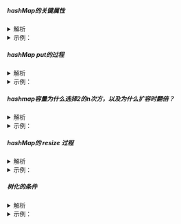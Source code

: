 ##### hashMap的关键属性

<details>
    <summary>
        解析
    </summary>

        实现和理解的关键点

</details>
<details>
    <summary>
        示例：
    </summary><br>
1、 table 二维表结构的数据存储结构
2、 loadFactor 负载因子。 用于计算链表的容量阈值。
3、 threshold 下次扩容的阈值。 初始值=capacity,扩容或者初始化table后等于新容量*负载因子
4、 modcount map的修改次数，用于避免遍历的过程中map被篡改
5、 entrySet table的数据副本，用于遍历
6、 size 数据计数器
</details>

##### hashMap put的过程

<details>
    <summary>
        解析
    </summary>

        找桶 -> 找node -> add or replace node value -> 树化 -> 转链表

</details>
<details>
    <summary>
        示例：
    </summary><br>
    1、计算key的hash值
    2、根据hash计算table的索引,hash & capacity-1
    3、如果索引位置为空，则新建节点插入结束
    4、判段索引位置节点的hash 和 key是否和put的key相同，如果相同则替换，结束（易漏）
    5、根据树结构或者link结构进行遍历，查询key相同的Node （treeNode 和 Node的遍历方法是不一样的）
    6、如果存在则替换Node的value、如果不存在则追加新节点
    7、新增节点时，如果是treeNode，则需要重新平衡红黑树，如果是链表，则需要判断是否需要树化
    8、modCount自增
    8、size自增，并判断是否大于threshold，如果大于，则需要table需要扩容
</details>

##### hashmap容量为什么选择2的n次方，以及为什么扩容时翻倍？

<details>
    <summary>
        解析
    </summary>

        关键词： hash计算优化 和 均匀分布

</details>
<details>
    <summary>
        示例：
    </summary><br>

有些说法说容量应该选择质数可以降低hash碰撞，使得数据分布更均匀，但选择质数的成本是昂贵的。
1、首先在插入的时候，选择质数只能采用取模运算以保证数据均匀分布，而采用2的n次方时，则可以用与运算代替取模运算，效率更高
2、其次在扩容的时候，选择质数则新的质数难以寻找，而选择翻倍时，搭配2的n次方，新hash冲突和就的hash冲突状况保持一致，这样开发者只需要关注key本身的hash值离散程度，而无需关心扩容带来的hash冲突变化的问题。

第二点可以举例说明：
比如容量为2，则table[0] 上的的hash值为： 0，2，4，6，8 ，table[1] 为 1，3，5，7
扩容后capacity： table[0] 为 0,4,8 table[1] 为1，5，9 table[2] 为 2，6，10 table[3]为 3，7
就会发现一个规律： 扩容后hash冲突的情况没有改善，只是数量降低一半了。
但是质数就不一样了，新的结构中hash冲突的情况必然和老得完全不一样。
这样开发者只需要避免key的hash和2的n次方不重合即可。

而且这种情况对于并发场景比如concurrentHashMap，并发扩容拉说简直是福利，只需要保证每个桶被一个线程处理，那么多线程并发完全不会出现数据冲突的情况。

</details>

##### hashMap的 resize 过程

<details>
    <summary>
        解析
    </summary>

        扩容包含两个数据的变化： table容量翻倍 和 threshold 是新容量*load factor

</details>
<details>
    <summary>
        示例：
    </summary><br>
1、当新增完数据后，如果size大于threshold 就会触发进入扩容步骤
2、首先计算table的新容量和threshold，翻倍如果大于int的最大值，则等于最大值
3、创建新的table，遍历旧的table,用node的hash & old capacity == 0 位置不动，不等于0则移动到高位： old capacity + index
4、 替换table 
</details>

##### 树化的条件

<details>
    <summary>
        解析
    </summary>

        

</details>
<details>
    <summary>
        示例：
    </summary><br>


</details>
